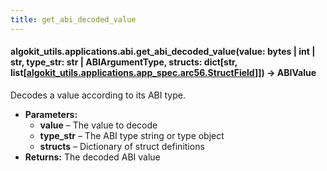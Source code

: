 ```yaml
---
title: get_abi_decoded_value
---
```

#### algokit_utils.applications.abi.get_abi_decoded_value(value: bytes | int | str, type_str: str | ABIArgumentType, structs: dict[str, list[[algokit_utils.applications.app_spec.arc56.StructField](/reference/algokit-utils-py/api/docs/markdown/autoapi/algokit_utils/applications/app_spec/arc56/structfield/#algokit_utils.applications.app_spec.arc56.StructField)]]) → ABIValue

Decodes a value according to its ABI type.

* **Parameters:**
  * **value** – The value to decode
  * **type_str** – The ABI type string or type object
  * **structs** – Dictionary of struct definitions
* **Returns:**
  The decoded ABI value
